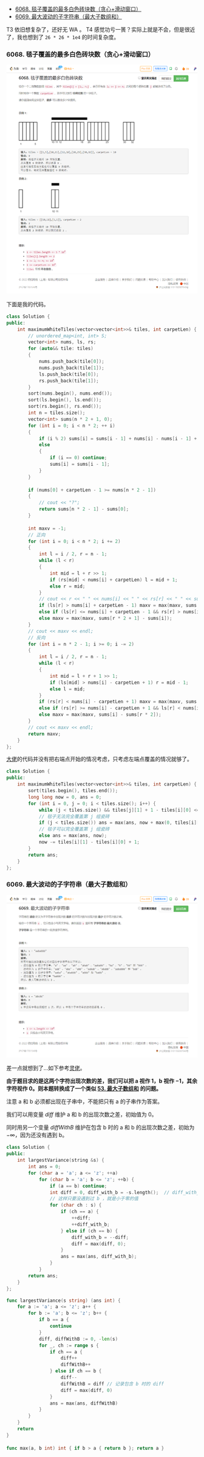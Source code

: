
<!-- @import "[TOC]" {cmd="toc" depthFrom=1 depthTo=6 orderedList=false} -->

<!-- code_chunk_output -->

- [6068. 毯子覆盖的最多白色砖块数（贪心+滑动窗口）](#6068-毯子覆盖的最多白色砖块数贪心滑动窗口)
- [6069. 最大波动的子字符串（最大子数组和）](#6069-最大波动的子字符串最大子数组和)

<!-- /code_chunk_output -->

T3 依旧想复杂了，还好无 WA 。 T4 感觉功亏一篑？实际上就是不会，但是很近了，我也想到了 `26 * 26 * 1e4` 的时间复杂度。

### 6068. 毯子覆盖的最多白色砖块数（贪心+滑动窗口）

![](./images/leetcode.cn_contest_biweekly-contest-78_problems_maximum-white-tiles-covered-by-a-carpet_.png)

下面是我的代码。

```cpp
class Solution {
public:
    int maximumWhiteTiles(vector<vector<int>>& tiles, int carpetLen) {
        // unordered_map<int, int> S;
        vector<int> nums, ls, rs;
        for (auto&& tile: tiles)
        {
            nums.push_back(tile[0]);
            nums.push_back(tile[1]);
            ls.push_back(tile[0]);
            rs.push_back(tile[1]);
        }
        sort(nums.begin(), nums.end());
        sort(ls.begin(), ls.end());
        sort(rs.begin(), rs.end());
        int n = tiles.size();
        vector<int> sums(n * 2 + 1, 0);
        for (int i = 0; i < n * 2; ++ i)
        {
            if (i % 2) sums[i] = sums[i - 1] + nums[i] - nums[i - 1] + 1;
            else
            {
                if (i == 0) continue;
                sums[i] = sums[i - 1];
            }
        }
        
        if (nums[0] + carpetLen - 1 >= nums[n * 2 - 1])
        {
            // cout << "?";
            return sums[n * 2 - 1] - sums[0];
        }
        
        int maxv = -1;
        // 正向
        for (int i = 0; i < n * 2; i += 2)
        {
            int l = i / 2, r = n - 1;
            while (l < r)
            {
                int mid = l + r >> 1;
                if (rs[mid] < nums[i] + carpetLen) l = mid + 1;
                else r = mid;
            }
            // cout << r << " " << nums[i] << " " << rs[r] << " " << sums[r * 2] - sums[i] << endl;
            if (ls[r] > nums[i] + carpetLen - 1) maxv = max(maxv, sums[(r - 1) * 2 + 1] - sums[i]);
            else if (ls[r] <= nums[i] + carpetLen - 1 && rs[r] > nums[i] + carpetLen - 1) maxv = max(maxv, sums[r * 2] - sums[i] + nums[i] + carpetLen - ls[r]);
            else maxv = max(maxv, sums[r * 2 + 1] - sums[i]);
        }
        // cout << maxv << endl;
        // 反向
        for (int i = n * 2 - 1; i >= 0; i -= 2)
        {
            int l = i / 2, r = n - 1;
            while (l < r)
            {
                int mid = l + r + 1 >> 1;
                if (ls[mid] > nums[i] - carpetLen + 1) r = mid - 1;
                else l = mid;
            }
            if (rs[r] < nums[i] - carpetLen + 1) maxv = max(maxv, sums[i] - sums[r * 2 + 1]);
            else if (rs[r] >= nums[i] - carpetLen + 1 && ls[r] < nums[i] - carpetLen + 1) maxv = max(maxv, sums[i] - sums[r * 2 + 1] + rs[r] - (nums[i] - carpetLen));
            else maxv = max(maxv, sums[i] - sums[r * 2]);
        }
        // cout << maxv << endl;
        return maxv;
    }
};
```

[大佬](https://leetcode.cn/problems/maximum-white-tiles-covered-by-a-carpet/solution/by-tsreaper-gde3/)的代码并没有把右端点开始的情况考虑，只考虑左端点覆盖的情况就够了。

```cpp
class Solution {
public:
    int maximumWhiteTiles(vector<vector<int>>& tiles, int carpetLen) {
        sort(tiles.begin(), tiles.end());
        long long now = 0, ans = 0;
        for (int i = 0, j = 0; i < tiles.size(); i++) {
            while (j < tiles.size() && tiles[j][1] + 1 - tiles[i][0] <= carpetLen) now += tiles[j][1] - tiles[j][0] + 1, j++;
            // 毯子无法完全覆盖第 j 组瓷砖
            if (j < tiles.size()) ans = max(ans, now + max(0, tiles[i][0] + carpetLen - tiles[j][0]));
            // 毯子可以完全覆盖第 j 组瓷砖
            else ans = max(ans, now);
            now -= tiles[i][1] - tiles[i][0] + 1;
        }
        return ans;
    }
};
```

### 6069. 最大波动的子字符串（最大子数组和）

![](./images/leetcode.cn_contest_biweekly-contest-78_problems_substring-with-largest-variance_.png)

差一点就想到了...如下参考[灵佬](https://leetcode.cn/problems/substring-with-largest-variance/solution/by-endlesscheng-5775/)。

**由于题目求的是这两个字符出现次数的差，我们可以把 a 视作 1，b 视作 −1，其余字符视作 0。则本题转换成了一个类似 [53. 最大子数组和](https://leetcode.cn/problems/maximum-subarray/) 的问题。**

注意 a 和 b 必须都出现在子串中，不能把只有 a 的子串作为答案。

我们可以用变量 $\textit{diff}$ 维护 a 和 b 的出现次数之差，初始值为 0。

同时用另一个变量 $\textit{diffWithB}$ 维护在包含 b 时的 a 和 b 的出现次数之差，初始为 $-\infty$，因为还没有遇到 b。

```cpp
class Solution {
public:
    int largestVariance(string &s) {
        int ans = 0;
        for (char a = 'a'; a <= 'z'; ++a)
            for (char b = 'a'; b <= 'z'; ++b) {
                if (a == b) continue;
                int diff = 0, diff_with_b = -s.length();  // diff_with_b 初始值无穷小
                // 这样只要没遇到过 b ，就是小于零的值
                for (char ch : s) {
                    if (ch == a) {
                        ++diff;
                        ++diff_with_b;
                    } else if (ch == b) {
                        diff_with_b = --diff;
                        diff = max(diff, 0);
                    }
                    ans = max(ans, diff_with_b);
                }
            }
        return ans;
    }
};
```

```go
func largestVariance(s string) (ans int) {
	for a := 'a'; a <= 'z'; a++ {
		for b := 'a'; b <= 'z'; b++ {
			if b == a {
				continue
			}
			diff, diffWithB := 0, -len(s)
			for _, ch := range s {
				if ch == a {
					diff++
					diffWithB++
				} else if ch == b {
					diff--
					diffWithB = diff // 记录包含 b 时的 diff
					diff = max(diff, 0)
				}
				ans = max(ans, diffWithB)
			}
		}
	}
	return
}

func max(a, b int) int { if b > a { return b }; return a }
```
